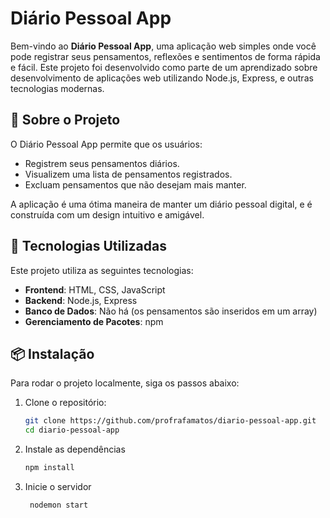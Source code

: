 # Diário Pessoal App

Bem-vindo ao **Diário Pessoal App**, uma aplicação web simples onde você pode registrar seus pensamentos, reflexões e sentimentos de forma rápida e fácil. Este projeto foi desenvolvido como parte de um aprendizado sobre desenvolvimento de aplicações web utilizando Node.js, Express, e outras tecnologias modernas.

## 📖 Sobre o Projeto

O Diário Pessoal App permite que os usuários:

- Registrem seus pensamentos diários.
- Visualizem uma lista de pensamentos registrados.
- Excluam pensamentos que não desejam mais manter.

A aplicação é uma ótima maneira de manter um diário pessoal digital, e é construída com um design intuitivo e amigável.

## 🚀 Tecnologias Utilizadas

Este projeto utiliza as seguintes tecnologias:

- **Frontend**: HTML, CSS, JavaScript
- **Backend**: Node.js, Express
- **Banco de Dados**: Não há (os pensamentos são inseridos em um array)
- **Gerenciamento de Pacotes**: npm

## 📦 Instalação

Para rodar o projeto localmente, siga os passos abaixo:

1. Clone o repositório:

   ```bash
   git clone https://github.com/profrafamatos/diario-pessoal-app.git
   cd diario-pessoal-app

2. Instale as dependências
    ```bash
    npm install

3. Inicie o servidor
    ```bash
     nodemon start

